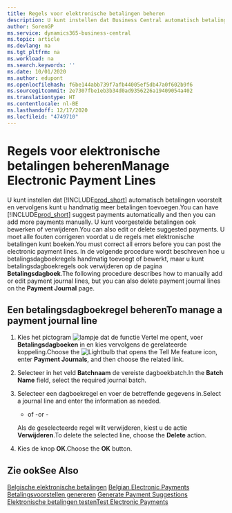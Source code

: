 ```yaml
---
title: Regels voor elektronische betalingen beheren
description: U kunt instellen dat Business Central automatisch betalingen voorstelt en vervolgens kunt u handmatig meer betalingen toevoegen. U kunt voorgestelde betalingen ook bewerken of verwijderen.
author: SorenGP
ms.service: dynamics365-business-central
ms.topic: article
ms.devlang: na
ms.tgt_pltfrm: na
ms.workload: na
ms.search.keywords: ''
ms.date: 10/01/2020
ms.author: edupont
ms.openlocfilehash: f6be144abb739f7afb44005ef5db47a0f602b9f6
ms.sourcegitcommit: 2e7307fbe1eb3b34d0ad9356226a19409054a402
ms.translationtype: HT
ms.contentlocale: nl-BE
ms.lasthandoff: 12/17/2020
ms.locfileid: "4749710"
---
```

# <a name="manage-electronic-payment-lines"></a><span data-ttu-id="13a61-104">Regels voor elektronische betalingen beheren</span><span class="sxs-lookup"><span data-stu-id="13a61-104">Manage Electronic Payment Lines</span></span>
<span data-ttu-id="13a61-105">U kunt instellen dat [!INCLUDE[prod_short](../../includes/prod_short.md)] automatisch betalingen voorstelt en vervolgens kunt u handmatig meer betalingen toevoegen.</span><span class="sxs-lookup"><span data-stu-id="13a61-105">You can have [!INCLUDE[prod_short](../../includes/prod_short.md)] suggest payments automatically and then you can add more payments manually.</span></span> <span data-ttu-id="13a61-106">U kunt voorgestelde betalingen ook bewerken of verwijderen.</span><span class="sxs-lookup"><span data-stu-id="13a61-106">You can also edit or delete suggested payments.</span></span> <span data-ttu-id="13a61-107">U moet alle fouten corrigeren voordat u de regels met elektronische betalingen kunt boeken.</span><span class="sxs-lookup"><span data-stu-id="13a61-107">You must correct all errors before you can post the electronic payment lines.</span></span> <span data-ttu-id="13a61-108">In de volgende procedure wordt beschreven hoe u betalingsdagboekregels handmatig toevoegt of bewerkt, maar u kunt betalingsdagboekregels ook verwijderen op de pagina **Betalingsdagboek**.</span><span class="sxs-lookup"><span data-stu-id="13a61-108">The following procedure describes how to manually add or edit payment journal lines, but you can also delete payment journal lines on the **Payment Journal** page.</span></span>  

## <a name="to-manage-a-payment-journal-line"></a><span data-ttu-id="13a61-109">Een betalingsdagboekregel beheren</span><span class="sxs-lookup"><span data-stu-id="13a61-109">To manage a payment journal line</span></span>  

1.  <span data-ttu-id="13a61-110">Kies het pictogram ![lampje dat de functie Vertel me opent](../../media/ui-search/search_small.png "Vertel me wat u wilt doen"), voer **Betalingsdagboeken** in en kies vervolgens de gerelateerde koppeling.</span><span class="sxs-lookup"><span data-stu-id="13a61-110">Choose the ![Lightbulb that opens the Tell Me feature](../../media/ui-search/search_small.png "Tell me what you want to do") icon, enter **Payment Journals**, and then choose the related link.</span></span>  
2.  <span data-ttu-id="13a61-111">Selecteer in het veld **Batchnaam** de vereiste dagboekbatch.</span><span class="sxs-lookup"><span data-stu-id="13a61-111">In the **Batch Name** field, select the required journal batch.</span></span>  
3.  <span data-ttu-id="13a61-112">Selecteer een dagboekregel en voer de betreffende gegevens in.</span><span class="sxs-lookup"><span data-stu-id="13a61-112">Select a journal line and enter the information as needed.</span></span>  

     - <span data-ttu-id="13a61-113">of -</span><span class="sxs-lookup"><span data-stu-id="13a61-113">or -</span></span>  

    <span data-ttu-id="13a61-114">Als de geselecteerde regel wilt verwijderen, kiest u de actie **Verwijderen**.</span><span class="sxs-lookup"><span data-stu-id="13a61-114">To delete the selected line, choose the **Delete** action.</span></span>  

4.  <span data-ttu-id="13a61-115">Kies de knop **OK**.</span><span class="sxs-lookup"><span data-stu-id="13a61-115">Choose the **OK** button.</span></span>  

## <a name="see-also"></a><span data-ttu-id="13a61-116">Zie ook</span><span class="sxs-lookup"><span data-stu-id="13a61-116">See Also</span></span>  
 <span data-ttu-id="13a61-117">[Belgische elektronische betalingen](belgian-electronic-payments.md) </span><span class="sxs-lookup"><span data-stu-id="13a61-117">[Belgian Electronic Payments](belgian-electronic-payments.md) </span></span>  
 <span data-ttu-id="13a61-118">[Betalingsvoorstellen genereren](how-to-generate-payment-suggestions.md) </span><span class="sxs-lookup"><span data-stu-id="13a61-118">[Generate Payment Suggestions](how-to-generate-payment-suggestions.md) </span></span>  
 [<span data-ttu-id="13a61-119">Elektronische betalingen testen</span><span class="sxs-lookup"><span data-stu-id="13a61-119">Test Electronic Payments</span></span>](how-to-test-electronic-payments.md)
